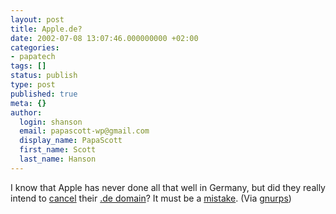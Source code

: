 ```yaml
---
layout: post
title: Apple.de?
date: 2002-07-08 13:07:46.000000000 +02:00
categories:
- papatech
tags: []
status: publish
type: post
published: true
meta: {}
author:
  login: shanson
  email: papascott-wp@gmail.com
  display_name: PapaScott
  first_name: Scott
  last_name: Hanson
---
```

<p>I know that Apple has never done all that well in Germany, but did they really intend to <a href="/images/fotos/applede1.php" onclick="window.open('https://www.papascott.de/images/fotos/applede1.php', 'popup', 'width=482,height=297,scrollbars=no,resizable=no,toolbar=no,directories=no,location=no,menubar=no,status=no,left=0,top=0'); return false">cancel</a> their <a href="http://www.apple.de">.de domain</a>? It must be a <a href="http://www.heise.de/newsticker/data/hps-08.07.02-000/">mistake</a>. (Via <a href="http://www.gnurps.de/">gnurps</a>)</p>
